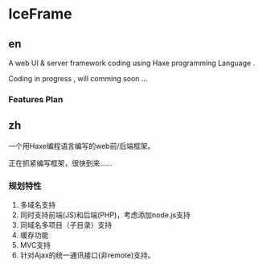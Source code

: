 # IceFrame

## en
A web UI &amp; server framework coding using Haxe programming Language .

Coding in progress , will comming soon ...

### Features Plan


## zh
一个用Haxe编程语言编写的web前/后端框架。

正在抓紧编写框架，很快到来……

### 规划特性
1. 多域名支持
2. 同时支持前端(JS)和后端(PHP)，考虑添加node.js支持
3. 同域名多项目（子目录）支持
4. 缓存功能
5. MVC支持
6. 针对Ajax的统一通讯接口(非remote)支持。
